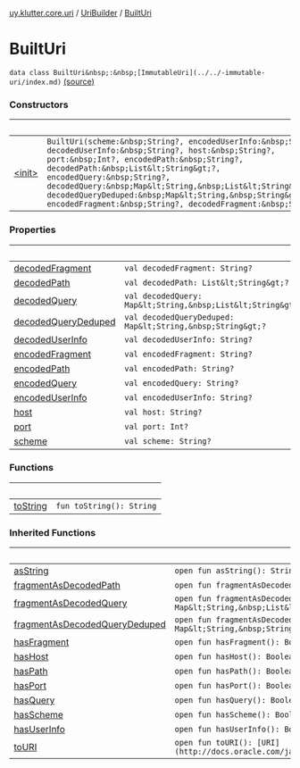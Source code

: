 [uy.klutter.core.uri](../../index.md) / [UriBuilder](../index.md) / [BuiltUri](.)


# BuiltUri
`data class BuiltUri&nbsp;:&nbsp;[ImmutableUri](../../-immutable-uri/index.md)` [(source)](https://github.com/kohesive/klutter/blob/master/core-jdk6/src/main/kotlin/uy/klutter/core/uri/UriBuilder.kt#L283)



### Constructors

|&nbsp;|&nbsp;|
|---|---|
| [&lt;init&gt;](-init-.md) | `BuiltUri(scheme:&nbsp;String?, encodedUserInfo:&nbsp;String?, decodedUserInfo:&nbsp;String?, host:&nbsp;String?, port:&nbsp;Int?, encodedPath:&nbsp;String?, decodedPath:&nbsp;List&lt;String&gt;?, encodedQuery:&nbsp;String?, decodedQuery:&nbsp;Map&lt;String,&nbsp;List&lt;String&gt;&gt;?, decodedQueryDeduped:&nbsp;Map&lt;String,&nbsp;String&gt;?, encodedFragment:&nbsp;String?, decodedFragment:&nbsp;String?)` |

### Properties

|&nbsp;|&nbsp;|
|---|---|
| [decodedFragment](decoded-fragment.md) | `val decodedFragment: String?` |
| [decodedPath](decoded-path.md) | `val decodedPath: List&lt;String&gt;?` |
| [decodedQuery](decoded-query.md) | `val decodedQuery: Map&lt;String,&nbsp;List&lt;String&gt;&gt;?` |
| [decodedQueryDeduped](decoded-query-deduped.md) | `val decodedQueryDeduped: Map&lt;String,&nbsp;String&gt;?` |
| [decodedUserInfo](decoded-user-info.md) | `val decodedUserInfo: String?` |
| [encodedFragment](encoded-fragment.md) | `val encodedFragment: String?` |
| [encodedPath](encoded-path.md) | `val encodedPath: String?` |
| [encodedQuery](encoded-query.md) | `val encodedQuery: String?` |
| [encodedUserInfo](encoded-user-info.md) | `val encodedUserInfo: String?` |
| [host](host.md) | `val host: String?` |
| [port](port.md) | `val port: Int?` |
| [scheme](scheme.md) | `val scheme: String?` |

### Functions

|&nbsp;|&nbsp;|
|---|---|
| [toString](to-string.md) | `fun toString(): String` |

### Inherited Functions

|&nbsp;|&nbsp;|
|---|---|
| [asString](../../-immutable-uri/as-string.md) | `open fun asString(): String` |
| [fragmentAsDecodedPath](../../-immutable-uri/fragment-as-decoded-path.md) | `open fun fragmentAsDecodedPath(): List&lt;String&gt;?` |
| [fragmentAsDecodedQuery](../../-immutable-uri/fragment-as-decoded-query.md) | `open fun fragmentAsDecodedQuery(): Map&lt;String,&nbsp;List&lt;String&gt;&gt;?` |
| [fragmentAsDecodedQueryDeduped](../../-immutable-uri/fragment-as-decoded-query-deduped.md) | `open fun fragmentAsDecodedQueryDeduped(): Map&lt;String,&nbsp;String&gt;?` |
| [hasFragment](../../-immutable-uri/has-fragment.md) | `open fun hasFragment(): Boolean` |
| [hasHost](../../-immutable-uri/has-host.md) | `open fun hasHost(): Boolean` |
| [hasPath](../../-immutable-uri/has-path.md) | `open fun hasPath(): Boolean` |
| [hasPort](../../-immutable-uri/has-port.md) | `open fun hasPort(): Boolean` |
| [hasQuery](../../-immutable-uri/has-query.md) | `open fun hasQuery(): Boolean` |
| [hasScheme](../../-immutable-uri/has-scheme.md) | `open fun hasScheme(): Boolean` |
| [hasUserInfo](../../-immutable-uri/has-user-info.md) | `open fun hasUserInfo(): Boolean` |
| [toURI](../../-immutable-uri/to-u-r-i.md) | `open fun toURI(): [URI](http://docs.oracle.com/javase/6/docs/api/java/net/URI.html)` |
